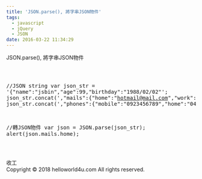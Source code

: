 ```yaml
---
title: 'JSON.parse(), 將字串JSON物件'
tags:
  - javascript
  - jQuery
  - JSON
date: 2016-03-22 11:34:29
---
```


JSON.parse(), 將字串JSON物件 <pre class="prettyprint">

//JSON string 
var json_str = '{"name":"jsbin","age":99,"birthday":"1988/02/02"';
json_str.concat(',"mails":{"home":"hotmail@mail.com","work":"yahoo@mail.com"}');
json_str.concat(',"phones":{"mobile":"0923456789","home":"048353868"}}');

//轉JSON物件
var json = JSON.parse(json_str);
alert(json.mails.home);

</pre> 收工<div class="blogger-post-footer">Copyright © 2018 helloworld4u.com All rights reserved.</div>